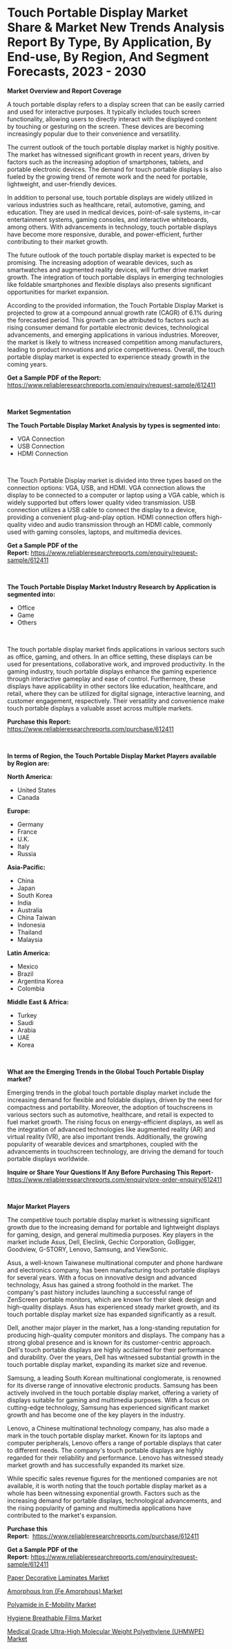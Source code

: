 <p><h1>Touch Portable Display Market Share & Market New Trends Analysis Report By Type, By Application, By End-use, By Region, And Segment Forecasts, 2023 - 2030</h1></p><p><strong>Market Overview and Report Coverage</strong></p>
<p><p>A touch portable display refers to a display screen that can be easily carried and used for interactive purposes. It typically includes touch screen functionality, allowing users to directly interact with the displayed content by touching or gesturing on the screen. These devices are becoming increasingly popular due to their convenience and versatility.</p><p>The current outlook of the touch portable display market is highly positive. The market has witnessed significant growth in recent years, driven by factors such as the increasing adoption of smartphones, tablets, and portable electronic devices. The demand for touch portable displays is also fueled by the growing trend of remote work and the need for portable, lightweight, and user-friendly devices.</p><p>In addition to personal use, touch portable displays are widely utilized in various industries such as healthcare, retail, automotive, gaming, and education. They are used in medical devices, point-of-sale systems, in-car entertainment systems, gaming consoles, and interactive whiteboards, among others. With advancements in technology, touch portable displays have become more responsive, durable, and power-efficient, further contributing to their market growth.</p><p>The future outlook of the touch portable display market is expected to be promising. The increasing adoption of wearable devices, such as smartwatches and augmented reality devices, will further drive market growth. The integration of touch portable displays in emerging technologies like foldable smartphones and flexible displays also presents significant opportunities for market expansion.</p><p>According to the provided information, the Touch Portable Display Market is projected to grow at a compound annual growth rate (CAGR) of 6.1% during the forecasted period. This growth can be attributed to factors such as rising consumer demand for portable electronic devices, technological advancements, and emerging applications in various industries. Moreover, the market is likely to witness increased competition among manufacturers, leading to product innovations and price competitiveness. Overall, the touch portable display market is expected to experience steady growth in the coming years.</p></p>
<p><strong>Get a Sample PDF of the Report:</strong> <a href="https://www.reliableresearchreports.com/enquiry/request-sample/612411">https://www.reliableresearchreports.com/enquiry/request-sample/612411</a></p>
<p>&nbsp;</p>
<p><strong>Market Segmentation</strong></p>
<p><strong>The Touch Portable Display Market Analysis by types is segmented into:</strong></p>
<p><ul><li>VGA Connection</li><li>USB Connection</li><li>HDMI Connection</li></ul></p>
<p>&nbsp;</p>
<p><p>The Touch Portable Display market is divided into three types based on the connection options: VGA, USB, and HDMI. VGA connection allows the display to be connected to a computer or laptop using a VGA cable, which is widely supported but offers lower quality video transmission. USB connection utilizes a USB cable to connect the display to a device, providing a convenient plug-and-play option. HDMI connection offers high-quality video and audio transmission through an HDMI cable, commonly used with gaming consoles, laptops, and multimedia devices.</p></p>
<p><strong>Get a Sample PDF of the Report:</strong>&nbsp;<a href="https://www.reliableresearchreports.com/enquiry/request-sample/612411">https://www.reliableresearchreports.com/enquiry/request-sample/612411</a></p>
<p>&nbsp;</p>
<p><strong>The Touch Portable Display Market Industry Research by Application is segmented into:</strong></p>
<p><ul><li>Office</li><li>Game</li><li>Others</li></ul></p>
<p>&nbsp;</p>
<p><p>The touch portable display market finds applications in various sectors such as office, gaming, and others. In an office setting, these displays can be used for presentations, collaborative work, and improved productivity. In the gaming industry, touch portable displays enhance the gaming experience through interactive gameplay and ease of control. Furthermore, these displays have applicability in other sectors like education, healthcare, and retail, where they can be utilized for digital signage, interactive learning, and customer engagement, respectively. Their versatility and convenience make touch portable displays a valuable asset across multiple markets.</p></p>
<p><strong>Purchase this Report:</strong>&nbsp; <a href="https://www.reliableresearchreports.com/purchase/612411">https://www.reliableresearchreports.com/purchase/612411</a></p>
<p>&nbsp;</p>
<p><strong>In terms of Region, the Touch Portable Display Market Players available by Region are:</strong></p>
<p>
    <p> <strong> North America: </strong>
        <ul>
            <li>United States</li>
            <li>Canada</li>
        </ul>
        </p> 
    <p> <strong> Europe: </strong>
        <ul>
            <li>Germany</li>
            <li>France</li>
            <li>U.K.</li>
            <li>Italy</li>
            <li>Russia</li>
        </ul>
        </p> 
    <p> <strong> Asia-Pacific: </strong>
        <ul>
            <li>China</li>
            <li>Japan</li>
            <li>South Korea</li>
            <li>India</li>
            <li>Australia</li>
            <li>China Taiwan</li>
            <li>Indonesia</li>
            <li>Thailand</li>
            <li>Malaysia</li>
        </ul>
        </p> 
    <p> <strong> Latin America: </strong>
        <ul>
            <li>Mexico</li>
            <li>Brazil</li>
            <li>Argentina Korea</li>
            <li>Colombia</li>
        </ul>
        </p> 
    <p> <strong> Middle East & Africa: </strong>
        <ul>
            <li>Turkey</li>
            <li>Saudi</li>
            <li>Arabia</li>
            <li>UAE</li>
            <li>Korea</li>
        </ul>
    </p>
    </p>
<p>&nbsp;</p>
<p><strong>What are the Emerging Trends in the Global Touch Portable Display market?</strong></p>
<p><p>Emerging trends in the global touch portable display market include the increasing demand for flexible and foldable displays, driven by the need for compactness and portability. Moreover, the adoption of touchscreens in various sectors such as automotive, healthcare, and retail is expected to fuel market growth. The rising focus on energy-efficient displays, as well as the integration of advanced technologies like augmented reality (AR) and virtual reality (VR), are also important trends. Additionally, the growing popularity of wearable devices and smartphones, coupled with the advancements in touchscreen technology, are driving the demand for touch portable displays worldwide.</p></p>
<p><strong>Inquire or Share Your Questions If Any Before Purchasing This Report</strong>- <a href="https://www.reliableresearchreports.com/enquiry/pre-order-enquiry/612411">https://www.reliableresearchreports.com/enquiry/pre-order-enquiry/612411</a></p>
<p>&nbsp;</p>
<p><strong>Major Market Players</strong></p>
<p><p>The competitive touch portable display market is witnessing significant growth due to the increasing demand for portable and lightweight displays for gaming, design, and general multimedia purposes. Key players in the market include Asus, Dell, Eleclink, Gechic Corporation, GoBigger, Goodview, G-STORY, Lenovo, Samsung, and ViewSonic.</p><p>Asus, a well-known Taiwanese multinational computer and phone hardware and electronics company, has been manufacturing touch portable displays for several years. With a focus on innovative design and advanced technology, Asus has gained a strong foothold in the market. The company's past history includes launching a successful range of ZenScreen portable monitors, which are known for their sleek design and high-quality displays. Asus has experienced steady market growth, and its touch portable display market size has expanded significantly as a result.</p><p>Dell, another major player in the market, has a long-standing reputation for producing high-quality computer monitors and displays. The company has a strong global presence and is known for its customer-centric approach. Dell's touch portable displays are highly acclaimed for their performance and durability. Over the years, Dell has witnessed substantial growth in the touch portable display market, expanding its market size and revenue.</p><p>Samsung, a leading South Korean multinational conglomerate, is renowned for its diverse range of innovative electronic products. Samsung has been actively involved in the touch portable display market, offering a variety of displays suitable for gaming and multimedia purposes. With a focus on cutting-edge technology, Samsung has experienced significant market growth and has become one of the key players in the industry.</p><p>Lenovo, a Chinese multinational technology company, has also made a mark in the touch portable display market. Known for its laptops and computer peripherals, Lenovo offers a range of portable displays that cater to different needs. The company's touch portable displays are highly regarded for their reliability and performance. Lenovo has witnessed steady market growth and has successfully expanded its market size.</p><p>While specific sales revenue figures for the mentioned companies are not available, it is worth noting that the touch portable display market as a whole has been witnessing exponential growth. Factors such as the increasing demand for portable displays, technological advancements, and the rising popularity of gaming and multimedia applications have contributed to the market's expansion.</p></p>
<p><strong>Purchase this Report:</strong>&nbsp;&nbsp;<a href="https://www.reliableresearchreports.com/purchase/612411">https://www.reliableresearchreports.com/purchase/612411</a></p>
<p></p>
<p><strong>Get a Sample PDF of the Report:</strong>&nbsp;<a href="https://www.reliableresearchreports.com/enquiry/request-sample/612411">https://www.reliableresearchreports.com/enquiry/request-sample/612411</a></p>
<p><p><a href="https://medium.com/@larrycrooks1923/paper-decorative-laminates-market-analysis-its-cagr-market-segmentation-and-global-industry-3a1551f4dc8c">Paper Decorative Laminates Market</a></p><p><a href="https://medium.com/@isaiasmarks/amorphous-iron-fe-amorphous-market-share-evolution-and-market-growth-trends-2023-2030-701269fc1648">Amorphous Iron (Fe Amorphous) Market</a></p><p><a href="https://medium.com/@cameronhuel/polyamide-in-e-mobility-market-size-reveals-the-best-marketing-channels-in-global-industry-a52c7345e052">Polyamide in E-Mobility Market</a></p><p><a href="https://medium.com/@sandyabbott2023/hygiene-breathable-films-nbsp-market-focuses-on-market-share-size-and-projected-forecast-till-2030-c1c2958cafac">Hygiene Breathable Films Market</a></p><p><a href="https://medium.com/@devyncasper/medical-grade-ultra-high-molecular-weight-polyethylene-uhmwpe-market-competitive-analysis-a7e719fffaf1">Medical Grade Ultra-High Molecular Weight Polyethylene (UHMWPE) Market</a></p></p>